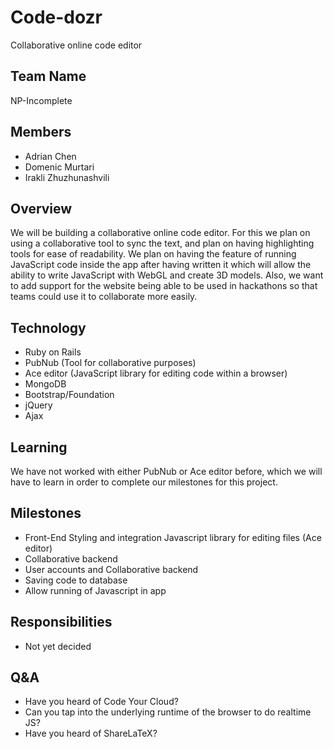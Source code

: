 # Code-dozr
Collaborative online code editor

## Team Name
NP-Incomplete

## Members
* Adrian Chen
* Domenic Murtari
* Irakli Zhuzhunashvili

## Overview

We will be building a collaborative online code editor. For this we plan on using a collaborative tool to sync the text, and plan on having highlighting tools for ease of readability. We plan on having the feature of running JavaScript code inside the app after having written it which will allow the ability to write JavaScript with WebGL and create 3D models. Also, we want to add support for the website being able to be used in hackathons so that teams could use it to collaborate more easily.

## Technology

* Ruby on Rails
* PubNub (Tool for collaborative purposes)
* Ace editor (JavaScript library for editing code within a browser)
* MongoDB
* Bootstrap/Foundation
* jQuery
* Ajax

## Learning

We have not worked with either PubNub or Ace editor before, which we will have to learn in order to complete our milestones for this project.

## Milestones
* Front-End Styling and integration Javascript library for editing files (Ace editor)
* Collaborative backend
* User accounts and Collaborative backend
* Saving code to database
* Allow running of Javascript in app

## Responsibilities

* Not yet decided

## Q&A
* Have you heard of Code Your Cloud?
* Can you tap into the underlying runtime of the browser to do realtime JS?
* Have you heard of ShareLaTeX?
